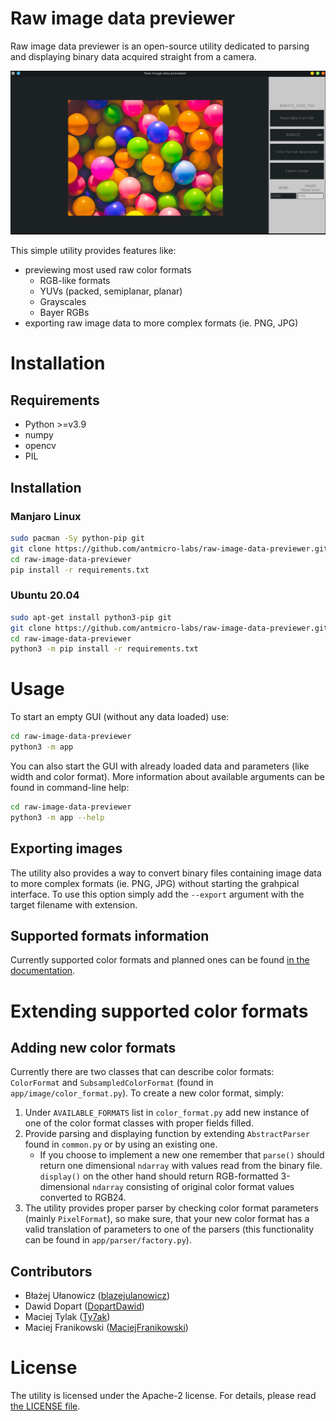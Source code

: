 # Raw image data previewer

Raw image data previewer is an open-source utility dedicated to parsing and displaying binary data acquired straight from a camera.

![Main window](docs/img/ridp-1.png)

This simple utility provides features like:

* previewing most used raw color formats
    * RGB-like formats
    * YUVs (packed, semiplanar, planar)
    * Grayscales
    * Bayer RGBs
* exporting raw image data to more complex formats (ie. PNG, JPG)

# Installation

## Requirements

* Python >=v3.9
* numpy
* opencv
* PIL

## Installation

### Manjaro Linux

```bash
sudo pacman -Sy python-pip git
git clone https://github.com/antmicro-labs/raw-image-data-previewer.git
cd raw-image-data-previewer
pip install -r requirements.txt
```

### Ubuntu 20.04

```bash
sudo apt-get install python3-pip git
git clone https://github.com/antmicro-labs/raw-image-data-previewer.git
cd raw-image-data-previewer
python3 -m pip install -r requirements.txt
```

# Usage

To start an empty GUI (without any data loaded) use:

```bash
cd raw-image-data-previewer
python3 -m app
```

You can also start the GUI with already loaded data and parameters (like width and color format). More information about available arguments can be found in command-line help:

```bash
cd raw-image-data-previewer
python3 -m app --help
```

## Exporting images

The utility also provides a way to convert binary files containing image data to more complex formats (ie. PNG, JPG) without starting the grahpical interface.
To use this option simply add the `--export` argument with the target filename with extension.

## Supported formats information

Currently supported color formats and planned ones can be found [in the documentation](docs/SUPPORTED_FORMATS.md).

# Extending supported color formats

## Adding new color formats

Currently there are two classes that can describe color formats: `ColorFormat` and `SubsampledColorFormat` (found in `app/image/color_format.py`).
To create a new color format, simply:

1. Under `AVAILABLE_FORMATS` list in `color_format.py` add new instance of one of the color format classes with proper fields filled.
2. Provide parsing and displaying function by extending `AbstractParser` found in `common.py` or by using an existing one.
    * If you choose to implement a new one remember that `parse()` should return one dimensional `ndarray` with values read from the binary file. `display()` on the other hand should return RGB-formatted 3-dimensional `ndarray` consisting of original color format values converted to RGB24.
3. The utility provides proper parser by checking color format parameters (mainly `PixelFormat`), so make sure, that your new color format has a valid translation of parameters to one of the parsers (this functionality can be found in `app/parser/factory.py`).

## Contributors

* Błażej Ułanowicz ([blazejulanowicz](https://github.com/blazejulanowicz))
* Dawid Dopart ([DopartDawid](https://github.com/DopartDawid))
* Maciej Tylak ([Ty7ak](https://github.com/Ty7ak))
* Maciej Franikowski ([MaciejFranikowski](https://github.com/MaciejFranikowski))

# License

The utility is licensed under the Apache-2 license. For details, please read [the LICENSE file](LICENSE).
